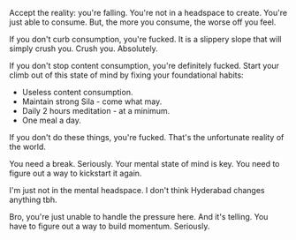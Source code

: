 Accept the reality: you're falling. You're not in a headspace to create. You're just able to consume. But, the more you consume, the worse off you feel.

If you don't curb consumption, you're fucked. It is a slippery slope that will simply crush you. Crush you. Absolutely.

If you don't stop content consumption, you're definitely fucked. Start your climb out of this state of mind by fixing your foundational habits:
- Useless content consumption.
- Maintain strong Sila - come what may.
- Daily 2 hours meditation - at a minimum.
- One meal a day.

If you don't do these things, you're fucked. That's the unfortunate reality of the world.

You need a break. Seriously. Your mental state of mind is key. You need to figure out a way to kickstart it again.

I'm just not in the mental headspace. I don't think Hyderabad changes anything tbh.

Bro, you're just unable to handle the pressure here. And it's telling. You have to figure out a way to build momentum. Seriously.

